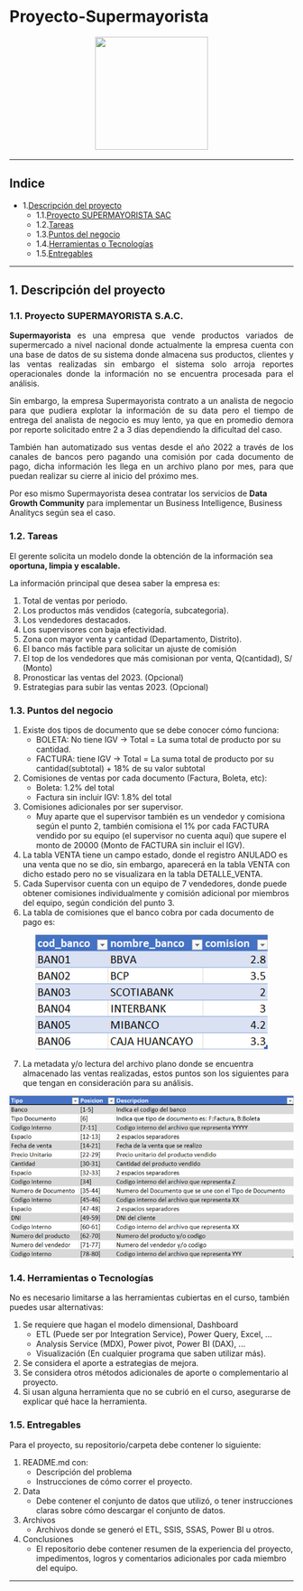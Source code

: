 # Proyecto-Supermayorista

<p align="center">
  <img src="https://media.licdn.com/dms/image/C4E22AQH1E8vrhitwaw/feedshare-shrink_800/0/1673874172503?e=2147483647&v=beta&t=jAvwaoGpwnLjnNsPox1FD-rtTqRcB_MwCyt3h5JQ5ew" width="200" height="200">
</p>

---
## Indice

- 1.[Descripción del proyecto](#1-descripción-del-proyecto)
  - 1.1.[Proyecto SUPERMAYORISTA SAC](#11-proyecto-supermayorista-sac)
  - 1.2.[Tareas](#12-tareas)
  - 1.3.[Puntos del negocio](#13-puntos-del-negocio)
  - 1.4.[Herramientas o Tecnologías](#14-herramientas-o-tecnologías)
  - 1.5.[Entregables](#15-entregables)

---
## 1. Descripción del proyecto
### 1.1. Proyecto SUPERMAYORISTA S.A.C.

<p align="justify">
<b>Supermayorista</b> es una empresa que vende productos variados de supermercado a nivel nacional donde actualmente la empresa cuenta con una base de datos de su sistema donde almacena sus productos, clientes y las ventas realizadas sin embargo el sistema solo arroja reportes operacionales donde la información no se encuentra procesada para el análisis. 
</p>
<p align="justify">
Sin embargo, la empresa Supermayorista contrato a un analista de negocio para que pudiera explotar la información de su data pero el tiempo de entrega del analista de negocio es muy lento, ya que en promedio demora por reporte solicitado entre 2 a 3 días dependiendo la dificultad del caso.
</p>
<p align="justify">
También han automatizado sus ventas desde el año 2022 a través de los canales de bancos pero pagando una comisión por cada documento de pago, dicha información les llega en un archivo plano por mes, para que puedan realizar su cierre al inicio del próximo mes.
  
Por eso mismo Supermayorista desea contratar los servicios de <b>Data Growth Community</b> para implementar un Business Intelligence, Business Analitycs según sea el caso.
</p>

### 1.2. Tareas

El gerente solicita un modelo donde la obtención de la información sea **oportuna, limpia y escalable.**

La información principal que desea saber la empresa es: 

1. Total de ventas por periodo.
2. Los productos más vendidos (categoría, subcategoria).
3. Los vendedores destacados.
4. Los supervisores con baja efectividad.
5. Zona con mayor venta y cantidad (Departamento, Distrito).
6. El banco más factible para solicitar un ajuste de comisión
7. El top de los vendedores que más comisionan por venta, Q(cantidad), S/ (Monto)
8. Pronosticar las ventas del 2023. (Opcional)
9. Estrategias para subir las ventas 2023. (Opcional)

### 1.3. Puntos del negocio

1. Existe dos tipos de documento que se debe conocer cómo funciona:
    - BOLETA: No tiene IGV -> Total = La suma total de producto por su cantidad.
    - FACTURA: tiene IGV -> Total = La suma total de producto por su cantidad(subtotal) + 18% de su valor subtotal
2. Comisiones de ventas por cada documento (Factura, Boleta, etc):
    - Boleta: 1.2% del total
    - Factura sin incluir IGV: 1.8% del total 
3. Comisiones adicionales por ser supervisor.
    - Muy aparte que el supervisor también es un vendedor y comisiona según el punto 2, también comisiona el 1% por cada FACTURA vendido por su equipo (el supervisor no cuenta aquí) que supere el monto de 20000 (Monto de FACTURA sin incluir el IGV).
4. La tabla VENTA tiene un campo estado, donde el registro ANULADO es una venta que no se dio, sin embargo, aparecerá en la tabla VENTA con dicho estado pero no se visualizara en la tabla DETALLE_VENTA.
5. Cada Supervisor cuenta con un equipo de 7 vendedores, donde puede obtener comisiones individualmente y comisión adicional por miembros del equipo, según condición del punto 3.
6. La tabla de comisiones que el banco cobra por cada documento de pago es:

<p align="center">
  <img src="https://github.com/Squad-Battle-4-the-top/Proyecto-Supermayorista/blob/main/images/dim_banco.png">
</p>

7.  La metadata y/o lectura del archivo plano donde se encuentra almacenado las ventas realizadas, estos puntos son los siguientes para que tengan en consideración para su análisis.

<p align="center">
  <img src="https://github.com/Squad-Battle-4-the-top/Proyecto-Supermayorista/blob/main/images/metadata_banco.png">
</p>

### 1.4. Herramientas o Tecnologías

No es necesario limitarse a las herramientas cubiertas en el curso, también puedes usar alternativas:

1.	Se requiere que hagan el modelo dimensional, Dashboard
    - ETL (Puede ser por Integration Service), Power Query, Excel, ...
    - Analysis Service (MDX), Power pivot, Power BI (DAX), ...
    - Visualización (En cualquier programa que saben utilizar más).
2.	Se considera el aporte a estrategias de mejora.
3.  Se considera otros métodos adicionales de aporte o complementario al proyecto.
4.  Si usan alguna herramienta que no se cubrió en el curso, asegurarse de explicar qué hace la herramienta.

### 1.5. Entregables

Para el proyecto, su repositorio/carpeta debe contener lo siguiente:

1. README.md con:
    - Descripción del problema
    - Instrucciones de cómo correr el proyecto.
2. Data
    - Debe contener el conjunto de datos que utilizó, o tener instrucciones claras sobre cómo descargar el conjunto de datos.
3. Archivos
    - Archivos donde se generó el ETL, SSIS, SSAS, Power BI u otros.
4. Conclusiones
    - El repositorio debe contener resumen de la experiencia del proyecto, impedimentos, logros y comentarios adicionales por cada miembro del equipo.
    
---


